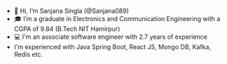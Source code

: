 - 👋 Hi, I’m Sanjana Singla (@Sanjana089)
- 🎓 I’m a graduate in Electronics and Communication Engineering with a CGPA of 9.84 (B.Tech NIT Hamirpur)
- 💻 I'm an associate software engineer with 2.7 years of experience
- I'm experienced with Java Spring Boot, React JS, Mongo DB, Kafka, Redis etc.



<!---
Sanjana089/Sanjana089 is a ✨ special ✨ repository because its `README.md` (this file) appears on your GitHub profile.
You can click the Preview link to take a look at your changes.
--->
